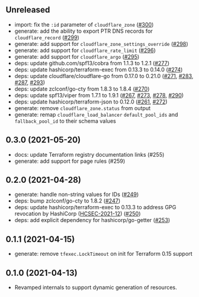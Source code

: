 ## Unreleased 

- import: fix the `:id` parameter of `cloudflare_zone` ([#300](https://github.com/cloudflare/cf-terraforming/issues/300))
- generate: add the ability to export PTR DNS records for `cloudflare_record` ([#299](https://github.com/cloudflare/cf-terraforming/issues/299))
- generate: add support for `cloudflare_zone_settings_override` ([#298](https://github.com/cloudflare/cf-terraforming/issues/298))
- generate: add support for `cloudflare_rate_limit` ([#296](https://github.com/cloudflare/cf-terraforming/issues/296))
- generate: add support for `cloudflare_argo` ([#295](https://github.com/cloudflare/cf-terraforming/issues/295))
- deps: update github.com/spf13/cobra from 1.1.3 to 1.2.1 ([#277](https://github.com/cloudflare/cf-terraforming/issues/277))
- deps: update hashicorp/terraform-exec from 0.13.3 to 0.14.0 ([#274](https://github.com/cloudflare/cf-terraforming/issues/274))
- deps: update cloudflare/cloudflare-go from 0.17.0 to 0.21.0 ([#271](https://github.com/cloudflare/cf-terraforming/issues/271), [#283](https://github.com/cloudflare/cf-terraforming/issues/283), [#287](https://github.com/cloudflare/cf-terraforming/issues/287), [#293](https://github.com/cloudflare/cf-terraforming/issues/293))
- deps: update zclconf/go-cty from 1.8.3 to 1.8.4  ([#270](https://github.com/cloudflare/cf-terraforming/issues/270))
- deps: update spf13/viper from 1.7.1 to 1.9.1 ([#267](https://github.com/cloudflare/cf-terraforming/issues/249), [#273](https://github.com/cloudflare/cf-terraforming/issues/273), [#278](https://github.com/cloudflare/cf-terraforming/issues/278), [#290](https://github.com/cloudflare/cf-terraforming/issues/290))
- deps: update hashicorp/terraform-json to 0.12.0 ([#261](https://github.com/cloudflare/cf-terraforming/issues/261), [#272](https://github.com/cloudflare/cf-terraforming/issues/272))
- generate: remove `cloudflare_zone.status` from output
- generate: remap `cloudflare_load_balancer` `default_pool_ids` and `fallback_pool_id` to their schema values

## 0.3.0 (2021-05-20)

- docs: update Terraform registry documentation links (#255)
- generate: add support for page rules (#259)

## 0.2.0 (2021-04-28)

- generate: handle non-string values for IDs ([#249](https://github.com/cloudflare/cf-terraforming/issues/249))
- deps: bump zclconf/go-cty to 1.8.2 ([#247](https://github.com/cloudflare/cf-terraforming/issues/247))
- deps: update hashicorp/terraform-exec to 0.13.3 to address GPG revocation by HashiCorp ([HCSEC-2021-12](https://discuss.hashicorp.com/t/hcsec-2021-12-codecov-security-event-and-hashicorp-gpg-key-exposure/23512)) ([#250](https://github.com/cloudflare/cf-terraforming/issues/250))
- deps: add explicit dependency for hashicorp/go-getter ([#253](https://github.com/cloudflare/cf-terraforming/issues/253))

## 0.1.1 (2021-04-15)

- generate: remove `tfexec.LockTimeout` on init for Terraform 0.15 support

## 0.1.0 (2021-04-13)

- Revamped internals to support dynamic generation of resources.
